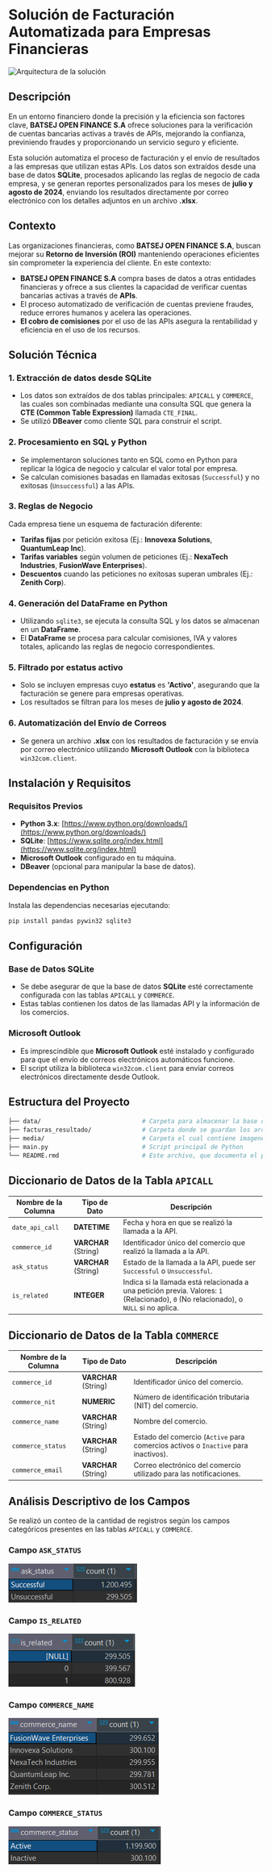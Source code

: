 # Solución de Facturación Automatizada para Empresas Financieras

![Arquitectura de la solución](media/Arquitectura_solución_bancolombia.png)


## Descripción

En un entorno financiero donde la precisión y la eficiencia son factores clave, **BATSEJ OPEN FINANCE S.A** ofrece soluciones para la verificación de cuentas bancarias activas a través de APIs, mejorando la confianza, previniendo fraudes y proporcionando un servicio seguro y eficiente.

Esta solución automatiza el proceso de facturación y el envío de resultados a las empresas que utilizan estas APIs. Los datos son extraídos desde una base de datos **SQLite**, procesados aplicando las reglas de negocio de cada empresa, y se generan reportes personalizados para los meses de **julio y agosto de 2024**, enviando los resultados directamente por correo electrónico con los detalles adjuntos en un archivo **.xlsx**.

## Contexto

Las organizaciones financieras, como **BATSEJ OPEN FINANCE S.A**, buscan mejorar su **Retorno de Inversión (ROI)** manteniendo operaciones eficientes sin comprometer la experiencia del cliente. En este contexto:

- **BATSEJ OPEN FINANCE S.A** compra bases de datos a otras entidades financieras y ofrece a sus clientes la capacidad de verificar cuentas bancarias activas a través de **APIs**.
- El proceso automatizado de verificación de cuentas previene fraudes, reduce errores humanos y acelera las operaciones.
- **El cobro de comisiones** por el uso de las APIs asegura la rentabilidad y eficiencia en el uso de los recursos.

## Solución Técnica

### 1. Extracción de datos desde SQLite
- Los datos son extraídos de dos tablas principales: `APICALL` y `COMMERCE`, las cuales son combinadas mediante una consulta SQL que genera la **CTE (Common Table Expression)** llamada `CTE_FINAL`.
- Se utilizó **DBeaver** como cliente SQL para construir el script.

### 2. Procesamiento en SQL y Python
- Se implementaron soluciones tanto en SQL como en Python para replicar la lógica de negocio y calcular el valor total por empresa.
- Se calculan comisiones basadas en llamadas exitosas (`Successful`) y no exitosas (`Unsuccessful`) a las APIs.

### 3. Reglas de Negocio
Cada empresa tiene un esquema de facturación diferente:
- **Tarifas fijas** por petición exitosa (Ej.: **Innovexa Solutions**, **QuantumLeap Inc**).
- **Tarifas variables** según volumen de peticiones (Ej.: **NexaTech Industries**, **FusionWave Enterprises**).
- **Descuentos** cuando las peticiones no exitosas superan umbrales (Ej.: **Zenith Corp**).

### 4. Generación del DataFrame en Python
- Utilizando `sqlite3`, se ejecuta la consulta SQL y los datos se almacenan en un **DataFrame**.
- El **DataFrame** se procesa para calcular comisiones, IVA y valores totales, aplicando las reglas de negocio correspondientes.

### 5. Filtrado por estatus activo
- Solo se incluyen empresas cuyo **estatus** es **'Activo'**, asegurando que la facturación se genere para empresas operativas.
- Los resultados se filtran para los meses de **julio y agosto de 2024**.

### 6. Automatización del Envío de Correos
- Se genera un archivo **.xlsx** con los resultados de facturación y se envía por correo electrónico utilizando **Microsoft Outlook** con la biblioteca `win32com.client`.

## Instalación y Requisitos

### Requisitos Previos
- **Python 3.x**: [https://www.python.org/downloads/](https://www.python.org/downloads/)
- **SQLite**: [https://www.sqlite.org/index.html](https://www.sqlite.org/index.html)
- **Microsoft Outlook** configurado en tu máquina.
- **DBeaver** (opcional para manipular la base de datos).

### Dependencias en Python
Instala las dependencias necesarias ejecutando:

```bash
pip install pandas pywin32 sqlite3
```
## Configuración

### Base de Datos SQLite

- Se debe asegurar de que la base de datos **SQLite** esté correctamente configurada con las tablas `APICALL` y `COMMERCE`.
- Estas tablas contienen los datos de las llamadas API y la información de los comercios.

### Microsoft Outlook

- Es imprescindible que **Microsoft Outlook** esté instalado y configurado para que el envío de correos electrónicos automáticos funcione.
- El script utiliza la biblioteca `win32com.client` para enviar correos electrónicos directamente desde Outlook.

## Estructura del Proyecto

```bash
├── data/                            # Carpeta para almacenar la base de datos SQLite
├── facturas_resultado/              # Carpeta donde se guardan los archivos .xlsx generados
├── media/                           # Carpeta el cual contiene imagenes de analisis descriptivo de los campos de las tablas APICALL y COMMERCE
├── main.py                          # Script principal de Python
└── README.rmd                       # Este archivo, que documenta el proyecto en formato RMarkdown
```

## Diccionario de Datos de la Tabla `APICALL`

| Nombre de la Columna | Tipo de Dato       | Descripción                                                                                 |
|----------------------|--------------------|---------------------------------------------------------------------------------------------|
| `date_api_call`      | **DATETIME**        | Fecha y hora en que se realizó la llamada a la API.                                          |
| `commerce_id`        | **VARCHAR** (String)| Identificador único del comercio que realizó la llamada a la API.                            |
| `ask_status`         | **VARCHAR** (String)| Estado de la llamada a la API, puede ser `Successful` o `Unsuccessful`.                      |
| `is_related`         | **INTEGER**         | Indica si la llamada está relacionada a una petición previa. Valores: `1` (Relacionado), `0` (No relacionado), o `NULL` si no aplica. |

## Diccionario de Datos de la Tabla `COMMERCE`

| Nombre de la Columna | Tipo de Dato       | Descripción                                                                                 |
|----------------------|--------------------|---------------------------------------------------------------------------------------------|
| `commerce_id`        | **VARCHAR** (String)| Identificador único del comercio.                                                           |
| `commerce_nit`       | **NUMERIC**         | Número de identificación tributaria (NIT) del comercio.                                     |
| `commerce_name`      | **VARCHAR** (String)| Nombre del comercio.                                                                        |
| `commerce_status`    | **VARCHAR** (String)| Estado del comercio (`Active` para comercios activos o `Inactive` para inactivos).           |
| `commerce_email`     | **VARCHAR** (String)| Correo electrónico del comercio utilizado para las notificaciones.                          |

## Análisis Descriptivo de los Campos

Se realizó un conteo de la cantidad de registros según los campos categóricos presentes en las tablas `APICALL` y `COMMERCE`.


### Campo `ASK_STATUS`

![ASK_STATUS](media/status.png)

### Campo `IS_RELATED`

![IS_RELATED](media/related.png)

### Campo `COMMERCE_NAME`

![COMMERCE_NAME](media/commerce_name.png)

### Campo `COMMERCE_STATUS`

![COMMERCE_STATUS](media/commerce_status.png)

